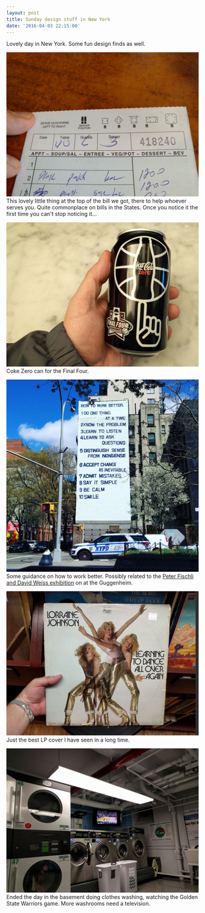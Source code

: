 ```yaml
---
layout: post
title: Sunday design stuff in New York
date: '2016-04-03 22:15:00'
---
```


Lovely day in New York. Some fun design finds as well.

![](/assets/apr-3-1.jpg)
This lovely little thing at the top of the bill we got, there to help whoever serves you. Quite commonplace on bills in the States. Once you notice it the first time you can't stop noticing it...

![](/assets/apr-3-2.jpg)
Coke Zero can for the Final Four.

![](/assets/apr-3-3.jpg)
Some guidance on how to work better. Possibly related to the [Peter Fischli and David Weiss exhibition](http://www.guggenheim.org/new-york/exhibitions/on-view/fischliweiss-how-to-work-better) on at the Guggenheim.

![](/assets/apr-3-4.jpg)
Just the best LP cover I have seen in a long time.

![](/assets/apr-3-end.jpg)
Ended the day in the basement doing clothes washing, watching the Golden State Warriors game. More washrooms need a television.
